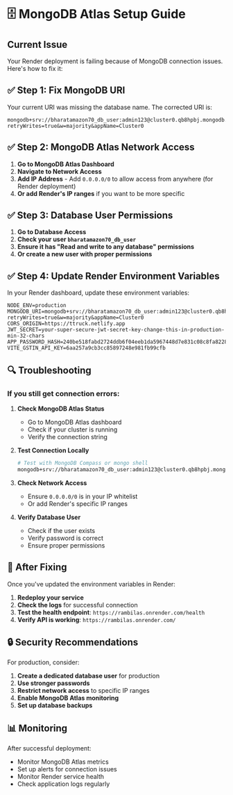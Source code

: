 # 🗄️ MongoDB Atlas Setup Guide

## Current Issue
Your Render deployment is failing because of MongoDB connection issues. Here's how to fix it:

## ✅ Step 1: Fix MongoDB URI

Your current URI was missing the database name. The corrected URI is:
```
mongodb+srv://bharatamazon70_db_user:admin123@cluster0.qb8hpbj.mongodb.net/transpotruck?retryWrites=true&w=majority&appName=Cluster0
```

## ✅ Step 2: MongoDB Atlas Network Access

1. **Go to MongoDB Atlas Dashboard**
2. **Navigate to Network Access**
3. **Add IP Address** - Add `0.0.0.0/0` to allow access from anywhere (for Render deployment)
4. **Or add Render's IP ranges** if you want to be more specific

## ✅ Step 3: Database User Permissions

1. **Go to Database Access**
2. **Check your user `bharatamazon70_db_user`**
3. **Ensure it has "Read and write to any database" permissions**
4. **Or create a new user with proper permissions**

## ✅ Step 4: Update Render Environment Variables

In your Render dashboard, update these environment variables:

```
NODE_ENV=production
MONGODB_URI=mongodb+srv://bharatamazon70_db_user:admin123@cluster0.qb8hpbj.mongodb.net/transpotruck?retryWrites=true&w=majority&appName=Cluster0
CORS_ORIGIN=https://ttruck.netlify.app
JWT_SECRET=your-super-secure-jwt-secret-key-change-this-in-production-min-32-chars
APP_PASSWORD_HASH=240be518fabd2724ddb6f04eeb1da5967448d7e831c08c8fa822809f74c720a9
VITE_GSTIN_API_KEY=6aa257a9cb3cc85897248e981fb99cfb
```

## 🔍 Troubleshooting

### If you still get connection errors:

1. **Check MongoDB Atlas Status**
   - Go to MongoDB Atlas dashboard
   - Check if your cluster is running
   - Verify the connection string

2. **Test Connection Locally**
   ```bash
   # Test with MongoDB Compass or mongo shell
   mongodb+srv://bharatamazon70_db_user:admin123@cluster0.qb8hpbj.mongodb.net/transpotruck
   ```

3. **Check Network Access**
   - Ensure `0.0.0.0/0` is in your IP whitelist
   - Or add Render's specific IP ranges

4. **Verify Database User**
   - Check if the user exists
   - Verify password is correct
   - Ensure proper permissions

## 🚀 After Fixing

Once you've updated the environment variables in Render:

1. **Redeploy your service**
2. **Check the logs** for successful connection
3. **Test the health endpoint**: `https://rambilas.onrender.com/health`
4. **Verify API is working**: `https://rambilas.onrender.com/`

## 🔒 Security Recommendations

For production, consider:

1. **Create a dedicated database user** for production
2. **Use stronger passwords**
3. **Restrict network access** to specific IP ranges
4. **Enable MongoDB Atlas monitoring**
5. **Set up database backups**

## 📊 Monitoring

After successful deployment:
- Monitor MongoDB Atlas metrics
- Set up alerts for connection issues
- Monitor Render service health
- Check application logs regularly
